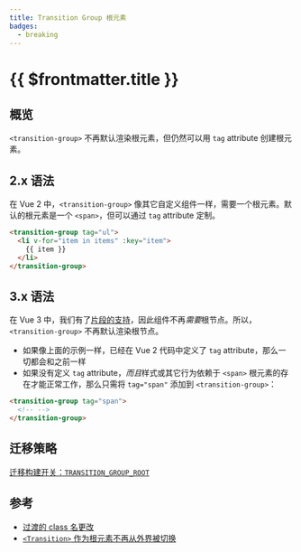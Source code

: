 ```yaml
---
title: Transition Group 根元素
badges:
  - breaking
---
```


# {{ $frontmatter.title }} <MigrationBadges :badges="$frontmatter.badges" />

## 概览

`<transition-group>` 不再默认渲染根元素，但仍然可以用 `tag` attribute 创建根元素。

## 2.x 语法

在 Vue 2 中，`<transition-group>` 像其它自定义组件一样，需要一个根元素。默认的根元素是一个 `<span>`，但可以通过 `tag` attribute 定制。

```html
<transition-group tag="ul">
  <li v-for="item in items" :key="item">
    {{ item }}
  </li>
</transition-group>
```

## 3.x 语法

在 Vue 3 中，我们有了[片段的支持](../new/fragments.html)，因此组件不再*需要*根节点。所以，`<transition-group>` 不再默认渲染根节点。

- 如果像上面的示例一样，已经在 Vue 2 代码中定义了 `tag` attribute，那么一切都会和之前一样
- 如果没有定义 `tag` attribute，*而且*样式或其它行为依赖于 `<span>` 根元素的存在才能正常工作，那么只需将 `tag="span"` 添加到 `<transition-group>`：

```html
<transition-group tag="span">
  <!-- -->
</transition-group>
```

## 迁移策略

[迁移构建开关：`TRANSITION_GROUP_ROOT`](/zh/migration-build.html#兼容性配置)

## 参考

- [过渡的 class 名更改](./transition.html)
- [`<Transition>` 作为根元素不再从外界被切换](./transition-as-root.html)
